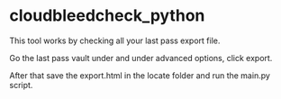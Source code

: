 # cloudbleedcheck_python

This tool works by checking all your last pass export file.

Go the last pass vault under and under advanced options, click export.

After that save the export.html in the locate folder and run the main.py script.